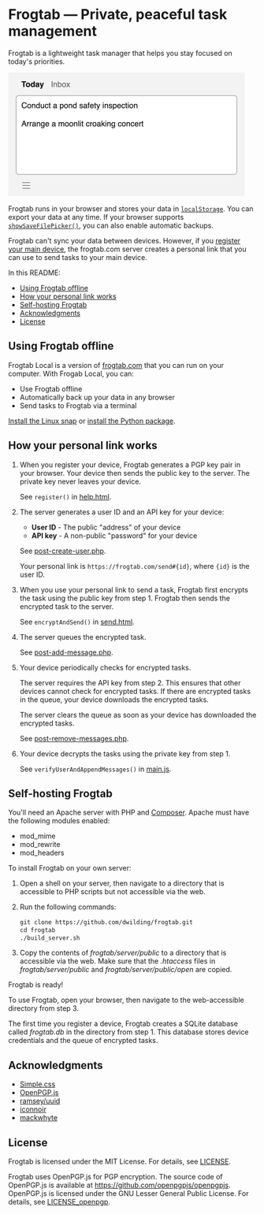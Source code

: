 # Frogtab — Private, peaceful task management

Frogtab is a lightweight task manager that helps you stay focused on today's priorities.

<p><img alt="The Today view in Frogtab" src="./demo.png" width="480"></p>

Frogtab runs in your browser and stores your data in [`localStorage`](https://developer.mozilla.org/en-US/docs/Web/API/Window/localStorage). You can export your data at any time. If your browser supports [`showSaveFilePicker()`](https://developer.mozilla.org/en-US/docs/Web/API/Window/showSaveFilePicker), you can also enable automatic backups.

Frogtab can't sync your data between devices. However, if you [register your main device](https://frogtab.com/help#registering-for-a-personal-link), the frogtab.com server creates a personal link that you can use to send tasks to your main device.

In this README:

  - [Using Frogtab offline](#using-frogtab-offline)
  - [How your personal link works](#how-your-personal-link-works)
  - [Self-hosting Frogtab](#self-hosting-frogtab)
  - [Acknowledgments](#acknowledgments)
  - [License](#license)

## Using Frogtab offline

Frogtab Local is a version of [frogtab.com](https://frogtab.com) that you can run on your computer. With Frogab Local, you can:

  - Use Frogtab offline
  - Automatically back up your data in any browser
  - Send tasks to Frogtab via a terminal

[Install the Linux snap](https://snapcraft.io/frogtab) or [install the Python package](https://github.com/dwilding/frogtab/blob/dev/local/README.md#frogtab-local).

## How your personal link works

 1. When you register your device, Frogtab generates a PGP key pair in your browser. Your device then sends the public key to the server. The private key never leaves your device.

    See `register()` in [help.html](app/help.html).

 2. The server generates a user ID and an API key for your device:

      - **User ID** - The public "address" of your device
      - **API key** - A non-public "password" for your device

    See [post-create-user.php](server/public/open/post-create-user.php).

    Your personal link is `https://frogtab.com/send#{id}`, where `{id}` is the user ID.

 3. When you use your personal link to send a task, Frogtab first encrypts the task using the public key from step 1. Frogtab then sends the encrypted task to the server.

    See `encryptAndSend()` in [send.html](app/send.html).

 4. The server queues the encrypted task.

    See [post-add-message.php](server/public/open/post-add-message.php).

 5. Your device periodically checks for encrypted tasks.

    The server requires the API key from step 2. This ensures that other devices cannot check for encrypted tasks. If there are encrypted tasks in the queue, your device downloads the encrypted tasks.

    The server clears the queue as soon as your device has downloaded the encrypted tasks.

    See [post-remove-messages.php](server/public/open/post-remove-messages.php).

 6. Your device decrypts the tasks using the private key from step 1.

    See `verifyUserAndAppendMessages()` in [main.js](app/main.js).

## Self-hosting Frogtab

You'll need an Apache server with PHP and [Composer](https://getcomposer.org/). Apache must have the following modules enabled:

  * mod_mime
  * mod_rewrite
  * mod_headers

To install Frogtab on your own server:

 1. Open a shell on your server, then navigate to a directory that is accessible to PHP scripts but not accessible via the web.

 2. Run the following commands:

    ```
    git clone https://github.com/dwilding/frogtab.git
    cd frogtab
    ./build_server.sh
    ```

 3. Copy the contents of *frogtab/server/public* to a directory that is accessible via the web. Make sure that the *.htaccess* files in *frogtab/server/public* and *frogtab/server/public/open* are copied.

Frogtab is ready!

To use Frogtab, open your browser, then navigate to the web-accessible directory from step 3.

The first time you register a device, Frogtab creates a SQLite database called *frogtab.db* in the directory from step 1. This database stores device credentials and the queue of encrypted tasks.

## Acknowledgments

  - [Simple.css](https://simplecss.org)
  - [OpenPGP.js](https://openpgpjs.org)
  - [ramsey/uuid](https://uuid.ramsey.dev)
  - [iconnoir](https://iconoir.com)
  - [mackwhyte](https://www.fiverr.com/mackwhyte)

## License

Frogtab is licensed under the MIT License. For details, see [LICENSE](LICENSE).

Frogtab uses OpenPGP.js for PGP encryption. The source code of OpenPGP.js is available at https://github.com/openpgpjs/openpgpjs. OpenPGP.js is licensed under the GNU Lesser General Public License. For details, see [LICENSE_openpgp](LICENSE_openpgp).
